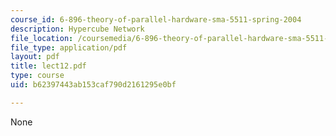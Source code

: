 ```yaml
---
course_id: 6-896-theory-of-parallel-hardware-sma-5511-spring-2004
description: Hypercube Network
file_location: /coursemedia/6-896-theory-of-parallel-hardware-sma-5511-spring-2004/b62397443ab153caf790d2161295e0bf_lect12.pdf
file_type: application/pdf
layout: pdf
title: lect12.pdf
type: course
uid: b62397443ab153caf790d2161295e0bf

---
```

None